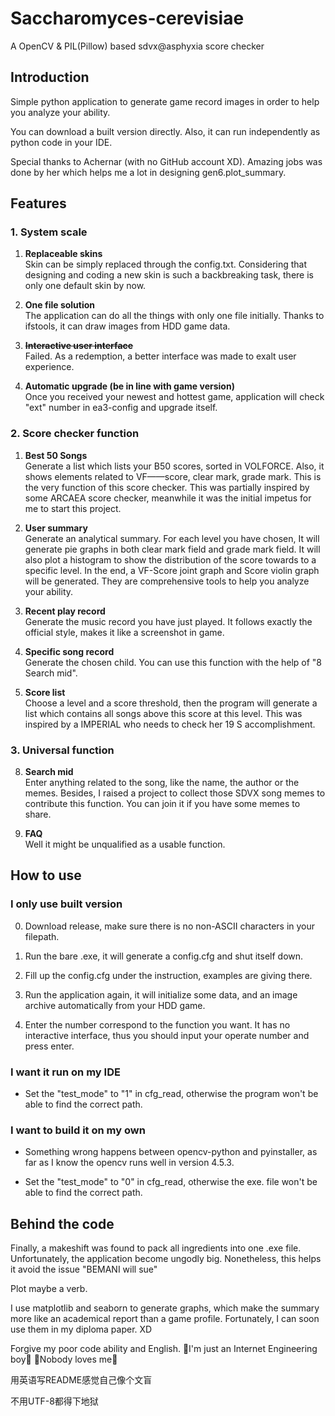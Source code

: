 # Saccharomyces-cerevisiae

A OpenCV &amp; PIL(Pillow) based sdvx@asphyxia score checker

## Introduction

Simple python application to generate game record images in order to help you analyze your ability.

You can download a built version directly. Also, it can run independently as python code in your IDE.

Special thanks to Achernar (with no GitHub account XD). Amazing jobs was done by her which helps me a lot in designing gen6.plot_summary.

## Features

### 1. System scale

   1. **Replaceable skins**  
      Skin can be simply replaced through the config.txt. Considering that designing and coding a new skin is such a backbreaking task, there is only one default skin by now.
   

   2. **One file solution**  
      The application can do all the things with only one file initially. Thanks to ifstools, it can draw images from HDD game data. 


   3. **~~Interactive user interface~~**  
      Failed. As a redemption, a better interface was made to exalt user experience.
   

   4. **Automatic upgrade (be in line with game version)**  
      Once you received your newest and hottest game, application will check "ext" number in ea3-config and upgrade itself.

### 2. Score checker function

   1. **Best 50 Songs**   
      Generate a list which lists your B50 scores, sorted in VOLFORCE. Also, it shows elements related to VF——score, clear mark, grade mark.
      This is the very function of this score checker. This was partially inspired by some ARCAEA score checker, meanwhile it was the initial impetus for me to start this project.
   

   2. **User summary**   
      Generate an analytical summary. For each level you have chosen, It will generate pie graphs in both clear mark field and grade mark field. It will also plot a histogram to show the distribution of the score towards to a specific level. In the end, a VF-Score joint graph and Score violin graph will be generated. They are comprehensive tools to help you analyze your ability.


   3. **Recent play record**    
      Generate the music record you have just played. It follows exactly the official style, makes it like a screenshot in game.
   

   4. **Specific song record**   
      Generate the chosen child. You can use this function with the help of "8 Search mid".
   

   5. **Score list**    
      Choose a level and a score threshold, then the program will generate a list which contains all songs above this score at this level. This was inspired by a IMPERIAL who needs to check her 19 S accomplishment.

### 3. Universal function

   8. **Search mid**   
      Enter anything related to the song, like the name, the author or the memes. Besides, I raised a project to collect those SDVX song memes to contribute this function. You can join it if you have some memes to share.
   

   9. **FAQ**   
      Well it might be unqualified as a usable function.

## How to use

### I only use built version

0. Download release, make sure there is no non-ASCII characters in your filepath.

1. Run the bare .exe, it will generate a config.cfg and shut itself down.
      
2. Fill up the config.cfg under the instruction, examples are giving there.
      
3. Run the application again, it will initialize some data, and an image archive automatically from your HDD game.
      
4. Enter the number correspond to the function you want. It has no interactive interface, thus you should input your operate number and press enter.

### I want it run on my IDE

+ Set the "test_mode" to "1" in cfg_read, otherwise the program won't be able to find the correct path.

### I want to build it on my own

+ Something wrong happens between opencv-python and pyinstaller, as far as I know the opencv runs well in version 4.5.3.

+ Set the "test_mode" to "0" in cfg_read, otherwise the exe. file won't be able to find the correct path.

## Behind the code

Finally, a makeshift was found to pack all ingredients into one .exe file. Unfortunately, the application become ungodly big. Nonetheless, this helps it avoid the issue "BEMANI will sue"

Plot maybe a verb.

I use matplotlib and seaborn to generate graphs, which make the summary more like an academical report than a game profile. Fortunately, I can soon use them in my diploma paper. XD

Forgive my poor code ability and English. 🎵I'm just an Internet Engineering boy🎵 🎵Nobody loves me🎵

用英语写README感觉自己像个文盲

不用UTF-8都得下地狱
